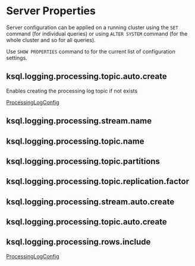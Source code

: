 # Server Properties

Server configuration can be applied on a running cluster using the `SET` command (for individual queries) or using `ALTER SYSTEM` command (for the whole cluster and so for all queries).

Use `SHOW PROPERTIES` command to for the current list of configuration settings.

## <span id="ksql.logging.processing.topic.auto.create"> ksql.logging.processing.topic.auto.create

Enables creating the processing log topic if not exists

[ProcessingLogConfig](rest/ProcessingLogConfig.md#TOPIC_AUTO_CREATE)

## <span id="ksql.logging.processing.stream.name"> ksql.logging.processing.stream.name

## <span id="ksql.logging.processing.topic.name"> ksql.logging.processing.topic.name

## <span id="ksql.logging.processing.topic.partitions"> ksql.logging.processing.topic.partitions

## <span id="ksql.logging.processing.topic.replication.factor"> ksql.logging.processing.topic.replication.factor

## <span id="ksql.logging.processing.stream.auto.create"> ksql.logging.processing.stream.auto.create

## <span id="ksql.logging.processing.topic.auto.create"> ksql.logging.processing.topic.auto.create

## <span id="ksql.logging.processing.rows.include"> ksql.logging.processing.rows.include

[ProcessingLogConfig](rest/ProcessingLogConfig.md#INCLUDE_ROWS)
